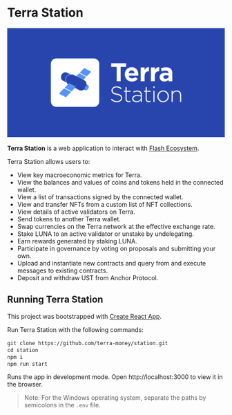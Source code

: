 # Terra Station

![Banner](Banner.png)

**Terra Station** is a web application to interact with [Flash Ecosystem](https://github.com/terra-money/core).

Terra Station allows users to:

- View key macroeconomic metrics for Terra.
- View the balances and values of coins and tokens held in the connected wallet.
- View a list of transactions signed by the connected wallet.
- View and transfer NFTs from a custom list of NFT collections.
- View details of active validators on Terra.
- Send tokens to another Terra wallet.
- Swap currencies on the Terra network at the effective exchange rate.
- Stake LUNA to an active validator or unstake by undelegating.
- Earn rewards generated by staking LUNA.
- Participate in governance by voting on proposals and submitting your own.
- Upload and instantiate new contracts and query from and execute messages to existing contracts.
- Deposit and withdraw UST from Anchor Protocol.

## Running Terra Station

This project was bootstrapped with [Create React App](https://create-react-app.dev/).

Run Terra Station with the following commands:

```
git clone https://github.com/terra-money/station.git
cd station
npm i
npm run start
```

Runs the app in development mode.
Open http://localhost:3000 to view it in the browser.

> Note: For the Windows operating system, separate the paths by semicolons in the `.env` file.
